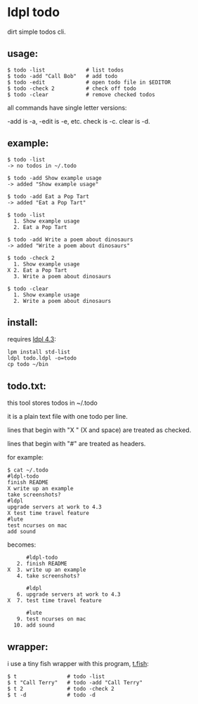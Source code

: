 # ldpl todo

dirt simple todos cli.

## usage:

    $ todo -list             # list todos
    $ todo -add "Call Bob"   # add todo
    $ todo -edit             # open todo file in $EDITOR
    $ todo -check 2          # check off todo
    $ todo -clear            # remove checked todos

all commands have single letter versions:

-add is -a, -edit is -e, etc. check is -c. clear is -d.

## example:

    $ todo -list
    -> no todos in ~/.todo

    $ todo -add Show example usage
    -> added "Show example usage"

    $ todo -add Eat a Pop Tart
    -> added "Eat a Pop Tart"

    $ todo -list
      1. Show example usage
      2. Eat a Pop Tart

    $ todo -add Write a poem about dinosaurs
    -> added "Write a poem about dinosaurs"

    $ todo -check 2
      1. Show example usage
    X 2. Eat a Pop Tart
      3. Write a poem about dinosaurs

    $ todo -clear
      1. Show example usage
      2. Write a poem about dinosaurs

## install:

requires [ldpl 4.3](https://github.com/Lartu/ldpl/tree/4.3):

    lpm install std-list
    ldpl todo.ldpl -o=todo
    cp todo ~/bin

## todo.txt:

this tool stores todos in ~/.todo

it is a plain text file with one todo per line.

lines that begin with "X " (X and space) are treated as checked.

lines that begin with "#" are treated as headers.

for example:

    $ cat ~/.todo
    #ldpl-todo
    finish README
    X write up an example
    take screenshots?
    #ldpl
    upgrade servers at work to 4.3
    X test time travel feature
    #lute
    test ncurses on mac
    add sound

becomes:

          #ldpl-todo
       2. finish README
    X  3. write up an example
       4. take screenshots?

          #ldpl
       6. upgrade servers at work to 4.3
    X  7. test time travel feature

          #lute
       9. test ncurses on mac
      10. add sound

## wrapper:

i use a tiny fish wrapper with this program, [t.fish](./t.fish):

    $ t                # todo -list
    $ t "Call Terry"   # todo -add "Call Terry"
    $ t 2              # todo -check 2
    $ t -d             # todo -d

